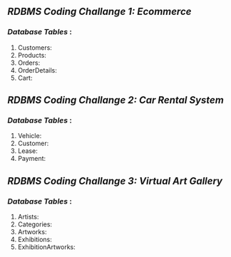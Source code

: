 ## *RDBMS Coding Challange 1: Ecommerce*     



### *Database Tables* :     

1. Customers:
2. Products:
3. Orders:
4. OrderDetails:
5. Cart:

## *RDBMS Coding Challange 2: Car Rental System*     

 

### *Database Tables* :     

1. Vehicle:
2. Customer:
3. Lease:
4. Payment:


## *RDBMS Coding Challange 3: Virtual Art Gallery*     



### *Database Tables* :     

1. Artists:
2. Categories:
3. Artworks:
4. Exhibitions:
5. ExhibitionArtworks:

